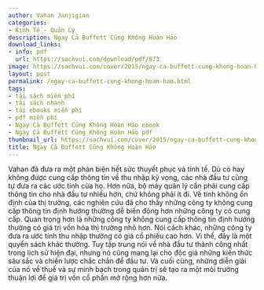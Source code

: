 ```yaml
---
author: Vahan Janjigian
categories:
- Kinh Tế - Quản Lý
description: Ngay Cả Buffett Cũng Không Hoàn Hảo
download_links:
- info: pdf
  url: https://sachvui.com/download/pdf/873
image: https://sachvui.com/cover/2015/ngay-ca-buffett-cung-khong-hoan-hao-vahan-janjigian.jpg
layout: post
permalink: /ngay-ca-buffett-cung-khong-hoan-hao.html
tags:
- tải sách miễn phí
- tải sách nhanh
- tải ebooks miễn phí
- pdf miễn phí
- Ngay Cả Buffett Cũng Không Hoàn Hảo ebook
- Ngay Cả Buffett Cũng Không Hoàn Hảo pdf
thumbnail_url: https://sachvui.com/cover/2015/ngay-ca-buffett-cung-khong-hoan-hao-vahan-janjigian.jpg
title: Ngay Cả Buffett Cũng Không Hoàn Hảo
---
```


 <div class="item-desc text-justify"> Vahan đã đưa ra một phản biện hết sức thuyết phục và tinh tế. Dù có hay không được cung cấp thông tin về thu nhập kỳ vọng, các nhà đầu tư cũng tự đưa ra các ước tính của họ. Hơn nữa, bộ máy quản lý cần phải cung cấp thông tin cho nhà đầu tư nhiều hơn, chứ không phải ít đi. Về tính không ổn định của thị trường, các nghiên cứu đã cho thấy những công ty không cung cấp thông tin định hướng thường dễ biến động hơn những công ty có cung cấp. Quan trọng hơn là những công ty không cung cấp thông tin định hướng thường có giá trị vốn hóa thị trường nhỏ hơn. Nói cách khác, những công ty đưa ra ước tính thu nhập thường có giá cổ phiếu cao hơn. Vì thế, đây là một quyển sách khác thường. Tuy tập trung nói về nhà đầu tư thành công nhất trong lịch sử hiện đại, nhưng nó cũng mang lại cho độc giả những kiến thức sâu sắc và chiến lược chắc chắn để đầu tư. Và cuối cùng, những diễn giải của nó về thuế và sự minh bạch trong quản trị sẽ tạo ra một môi trường thuận lợi để giá trị vốn cổ phần mở rộng hơn nữa. </div>